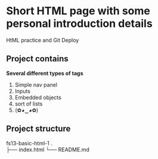 # Short HTML page with some personal introduction details

HtML practice and Git Deploy

## Project contains 
**Several different types of tags**
1. Simple nav panel
2. Inputs
3. Embedded objects
4. sort of lists
5. (✿◕‿◕✿)


## Project structure

fs13-basic-html-1
    .                
    ├── index.html
    └── README.md

